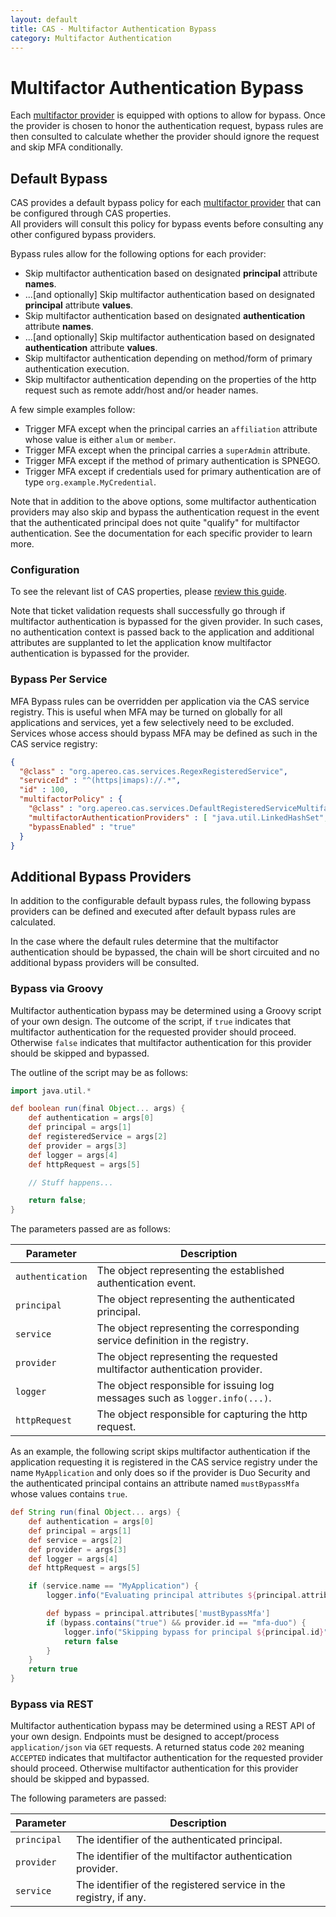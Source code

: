```yaml
---
layout: default
title: CAS - Multifactor Authentication Bypass
category: Multifactor Authentication
---
```


# Multifactor Authentication Bypass

Each [multifactor provider](Configuring-Multifactor-Authentication.html) is equipped with options to allow for bypass. Once the provider
is chosen to honor the authentication request, bypass rules are then consulted to calculate whether the provider should ignore the request and skip MFA conditionally.

## Default Bypass

CAS provides a default bypass policy for each [multifactor provider](Configuring-Multifactor-Authentication.html) that can be configured through CAS properties.  
All providers will consult this policy for bypass events before consulting any other configured bypass providers.

Bypass rules allow for the following options for each provider:

- Skip multifactor authentication based on designated **principal** attribute **names**.
- ...[and optionally] Skip multifactor authentication based on designated **principal** attribute **values**.
- Skip multifactor authentication based on designated **authentication** attribute **names**.
- ...[and optionally] Skip multifactor authentication based on designated **authentication** attribute **values**.
- Skip multifactor authentication depending on method/form of primary authentication execution.
- Skip multifactor authentication depending on the properties of the http request such as remote addr/host and/or header names.

A few simple examples follow:

- Trigger MFA except when the principal carries an `affiliation` attribute whose value is either `alum` or `member`.
- Trigger MFA except when the principal carries a `superAdmin` attribute.
- Trigger MFA except if the method of primary authentication is SPNEGO.
- Trigger MFA except if credentials used for primary authentication are of type `org.example.MyCredential`.

Note that in addition to the above options, some multifactor authentication providers
may also skip and bypass the authentication request in the event that the authenticated principal does not quite "qualify"
for multifactor authentication. See the documentation for each specific provider to learn more.

### Configuration

To see the relevant list of CAS properties, please [review this guide](../configuration/Configuration-Properties.html#multifactor-authentication).

Note that ticket validation requests shall successfully go through if multifactor authentication is
bypassed for the given provider. In such cases, no authentication context is passed back to the application and
additional attributes are supplanted to let the application know multifactor authentication is bypassed for the provider.

### Bypass Per Service

MFA Bypass rules can be overridden per application via the CAS service registry. This is useful when
MFA may be turned on globally for all applications and services, yet a few selectively need to be excluded. Services
whose access should bypass MFA may be defined as such in the CAS service registry:

```json
{
  "@class" : "org.apereo.cas.services.RegexRegisteredService",
  "serviceId" : "^(https|imaps)://.*",
  "id" : 100,
  "multifactorPolicy" : {
    "@class" : "org.apereo.cas.services.DefaultRegisteredServiceMultifactorPolicy",
    "multifactorAuthenticationProviders" : [ "java.util.LinkedHashSet", [ "mfa-duo" ] ],
    "bypassEnabled" : "true"
  }
}
```

## Additional Bypass Providers

In addition to the configurable default bypass rules, the following bypass providers can be defined and executed after default bypass rules are calculated.

In the case where the default rules determine that the multifactor authentication should be bypassed, the chain will be short circuited and no additional bypass providers will be consulted.

### Bypass via Groovy

Multifactor authentication bypass may be determined using a Groovy script of your own design. The outcome of the script, if `true` indicates that multifactor
 authentication for the requested provider should proceed. Otherwise `false` indicates that  multifactor authentication for this provider should be skipped and bypassed. 

The outline of the script may be as follows:

```groovy
import java.util.*

def boolean run(final Object... args) {
    def authentication = args[0]
    def principal = args[1]
    def registeredService = args[2]
    def provider = args[3]
    def logger = args[4]
    def httpRequest = args[5]

    // Stuff happens...

    return false;
}
```

The parameters passed are as follows:

| Parameter             | Description
|-----------------------|-----------------------------------------------------------------------
| `authentication`      | The object representing the established authentication event.
| `principal`           | The object representing the authenticated principal.
| `service`             | The object representing the corresponding service definition in the registry.
| `provider`            | The object representing the requested multifactor authentication provider.
| `logger`              | The object responsible for issuing log messages such as `logger.info(...)`.
| `httpRequest`         | The object responsible for capturing the http request.

As an example, the following script skips multifactor authentication if the application requesting it is registered in the CAS service registry under the name `MyApplication` and only does so if the provider is Duo Security and the authenticated principal contains an attribute named `mustBypassMfa` whose values contains `true`.

```groovy
def String run(final Object... args) {
    def authentication = args[0]
    def principal = args[1]
    def service = args[2]
    def provider = args[3]
    def logger = args[4]
    def httpRequest = args[5]

    if (service.name == "MyApplication") {
        logger.info("Evaluating principal attributes ${principal.attributes}")

        def bypass = principal.attributes['mustBypassMfa']
        if (bypass.contains("true") && provider.id == "mfa-duo") {
            logger.info("Skipping bypass for principal ${principal.id}")
            return false
        }
    }
    return true
}
```

### Bypass via REST

Multifactor authentication bypass may be determined using a REST API of your own design. Endpoints must be designed to accept/process `application/json` via 
`GET` requests. A returned status code `202` meaning `ACCEPTED` indicates that multifactor authentication for the requested provider should proceed. Otherwise multifactor authentication for this provider should be skipped and bypassed.

The following parameters are passed:

| Parameter        | Description
|------------------|------------------------------------------------------------
| `principal`      | The identifier of the authenticated principal.
| `provider`       | The identifier of the multifactor authentication provider.
| `service`        | The identifier of the registered service in the registry, if any.
